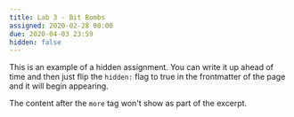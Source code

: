 ```yaml
---
title: Lab 3 - Bit Bombs
assigned: 2020-02-28 00:00
due: 2020-04-03 23:59
hidden: false
---
```

This is an example of a hidden assignment. You can write it up ahead of time and then just flip the `hidden:` flag to true in the frontmatter of the page and it will begin appearing.

<!--more-->

The content after the `more` tag won't show as part of the excerpt.